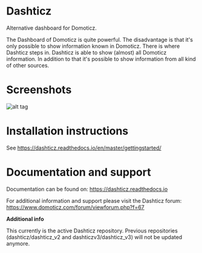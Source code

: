 # Dashticz
Alternative dashboard for Domoticz.

The Dashboard of Domoticz is quite powerful. The disadvantage is that it's only possible to show information known in Domoticz.
There is where Dashticz steps in. Dashticz is able to show (almost) all Domoticz information.
In addition to that it's possible to show information from all kind of other sources.

# Screenshots
![alt tag](http://i.imgur.com/9DBcpNd.jpg)

# Installation instructions
See https://dashticz.readthedocs.io/en/master/gettingstarted/

# Documentation and support
Documentation can be found on:
https://dashticz.readthedocs.io

For additional information and support please visit the Dashticz forum:
https://www.domoticz.com/forum/viewforum.php?f=67

**Additional info**

This currently is the active Dashticz repository. Previous repositories (dashticz/dashticz_v2 and dashticzv3/dashticz_v3) will not be updated anymore.
